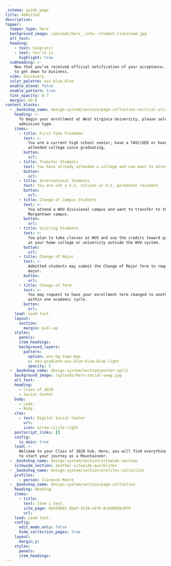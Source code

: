 ```yaml
---
_schema: guide_page
title: Admitted
description:
topper:
  topper_type: hero
  background_image: /uploads/hero__info--student-classroom.jpg
  alt_text:
  heading:
    - text: Congrats!
    - text: You’re in.
      highlight: true
  subheading: >-
    Now that you’ve received official notification of your acceptance, it’s time
    to get down to business.
  vibe: discovery
  color_palette: wvu_blue_blue
  enable_blend: false
  enable_pattern: true
  tint_opacity: 0.7
  margin: mb-6
content_blocks:
  - _bookshop_name: design-system/section/page-collection-vertical-sticky
    heading: >-
      To begin your enrollment at West Virginia University, please select your
      admission type.
    items:
      - title: First-Time Freshmen
        text: >-
          You are a current high school senior, have a TASC/GED or haven't
          attended college since graduating.
        button:
          url:
      - title: Transfer Students
        text: You have already attended a college and now want to attend WVU.
        button:
          url:
      - title: International Students
        text: You are not a U.S. citizen or U.S. permanent resident.
        button:
          url:
      - title: Change of Campus Students
        text: >-
          You attend a WVU divisional campus and want to transfer to the
          Morgantown campus.
        button:
          url:
      - title: Visiting Students
        text: >-
          You plan to take classes at WVU and use the credits toward graduation
          at your home college or university outside the WVU system.
        button:
          url:
      - title: Change of Major
        text: >-
          Admitted students may submit the Change of Major form to request a new
          major.
        button:
          url:
      - title: Change of Term
        text: >-
          You may request to have your enrollment term changed to another term
          within one academic cycle.
        button:
          url:
    lead: Lead text.
    layout:
      section:
        margin: pull-up
    styles:
      panels:
      item_headings:
      background_layers:
        pattern:
          option: wvu-bg-topo-map
          c: wvu-gradient-wvu-blue-blue-blue-light
          opacity: 5
  - _bookshop_name: design-system/section/poster-split
    background_image: /uploads/hero-social-swag.jpg
    alt_text:
    heading:
      - Class of 2028
      - Social Center
    body:
      - Lede.
      - Body.
    ctas:
      - text: Digital Social Center
        url:
        icon: arrow-circle-right
    postscript_links: []
    config:
      is_main: true
    lead: >-
      Welcome to your Class of 2028 hub. Here, you will find everything you need
      to start your journey as a Mountaineer.
  - _bookshop_name: design-system/section/sitewide-section
    sitewide_section: another-sitewide-quicklinks
  - _bookshop_name: design-system/section/profiles-collection
    profiles:
      - person: Clarence Moore
  - _bookshop_name: design-system/section/page-collection
    heading: Heading
    items:
      - title:
        text: Item 1 text.
        site_page: 9e558b82-dbaf-4139-a376-0c6d882bc879
        url:
    lead: Lead text.
    config:
      edit_mode_only: false
      hide_collection_pages: true
    layout:
      margin_y:
    styles:
      panels:
      item_headings:
---
```

